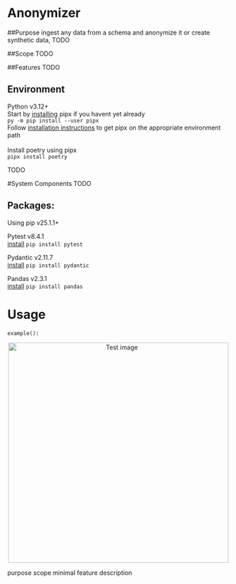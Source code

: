 # Anonymizer

##Purpose
ingest any data from a schema and anonymize it or create synthetic data, TODO

##Scope
TODO

##Features
TODO

## Environment
Python v3.12+ <br/>
Start by [installing](https://pipx.pypa.io/stable/installation/) pipx if you havent yet already <br/>
`py -m pip install --user pipx` <br/>
Follow [installation instructions](https://pipx.pypa.io/stable/installation/) to get pipx on the appropriate environment path <br/>
<br/>
Install poetry using pipx <br/>
`pipx install poetry`

TODO


#System Components
TODO
## Packages:
Using pip v25.1.1+ <br/>

Pytest v8.4.1 <br/>
[install](https://pypi.org/project/pytest/)
`pip install pytest`

Pydantic v2.11.7 <br/>
[install](https://pypi.org/project/pydantic/)
`pip install pydantic`

Pandas v2.3.1 <br/>
[install](https://pypi.org/project/pandas/)
`pip install pandas`

# Usage
```example():```

<p align="center">
  <img src="./img/test.png" alt="Test image" width="500">
</p>

purpose
scope
minimal
feature description
